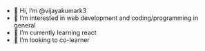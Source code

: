- 👋 Hi, I’m @vijayakumark3
- 👀 I’m interested in web development and coding/programming in general
- 🌱 I’m currently learning react
- 💞️ I’m looking to co-learner
<!---
vijayakumark3/vijayakumark3 is a ✨ special ✨ repository because its `README.md` (this file) appears on your GitHub profile.
You can click the Preview link to take a look at your changes.
--->
